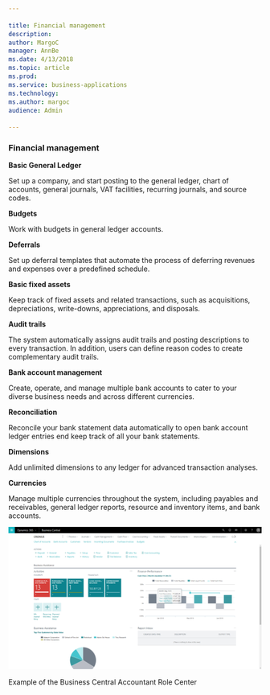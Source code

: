 ```yaml
---

title: Financial management
description: 
author: MargoC
manager: AnnBe
ms.date: 4/13/2018
ms.topic: article
ms.prod: 
ms.service: business-applications
ms.technology: 
ms.author: margoc
audience: Admin

---
```

### Financial management



**Basic General Ledger**

Set up a company, and start posting to the general ledger, chart of accounts,
general journals, VAT facilities, recurring journals, and source codes.

**Budgets**

Work with budgets in general ledger accounts.

**Deferrals**

Set up deferral templates that automate the process of deferring revenues and
expenses over a predefined schedule.

**Basic fixed assets**

Keep track of fixed assets and related transactions, such as acquisitions,
depreciations, write-downs, appreciations, and disposals.

**Audit trails**

The system automatically assigns audit trails and posting descriptions to every
transaction. In addition, users can define reason codes to create complementary
audit trails.

**Bank account management**

Create, operate, and manage multiple bank accounts to cater to your diverse
business needs and across different currencies.

**Reconciliation**

Reconcile your bank statement data automatically to open bank account ledger
entries end keep track of all your bank statements.

**Dimensions**

Add unlimited dimensions to any ledger for advanced transaction analyses.

**Currencies**

Manage multiple currencies throughout the system, including payables and
receivables, general ledger reports, resource and inventory items, and bank
accounts.

![A screenshot of the Business Central Accountant role center](media/financial-management-1.png "A screenshot of the Business Central Accountant role center")
<!-- SMB_BusinessCentral_AccountantRoleCenter_A.png -->


Example of the Business Central Accountant Role Center
